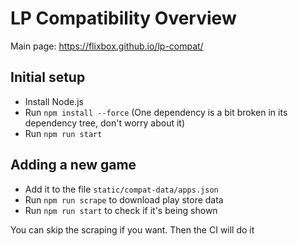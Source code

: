# LP Compatibility Overview

Main page: https://flixbox.github.io/lp-compat/

## Initial setup

- Install Node.js
- Run `npm install --force` (One dependency is a bit broken in its dependency tree, don't worry about it)
- Run `npm run start`

## Adding a new game

- Add it to the file `static/compat-data/apps.json`
- Run `npm run scrape` to download play store data
- Run `npm run start` to check if it's being shown

You can skip the scraping if you want. Then the CI will do it 